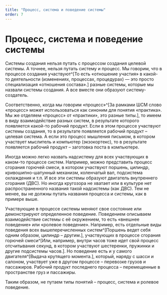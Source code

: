 ```yaml
---
title: "Процесс, система и поведение системы"
order: 7
---
```


# Процесс, система и поведение системы

Системы создания нельзя путать с процессом создания целевой системы. А точнее, нельзя путать систему и процесс. Мы говорим, что в процессе создания участвуют^[То есть «отношение участия» в какой-то деятельности (изменениях, процессах, процедурах) — это просто специализация «отношения состава».] разные системы, которые мы назвали системы создания. А все вместе они образуют систему-создатель.

Соответственно, когда мы говорим «процесс»^[За рамками ШСМ слово «процесс» может использоваться как синоним для понятия «практика». Мы же отделяем «процесс» от «практики», это разные типы.], то имеем в виду взаимодействие разных систем, в результате которого появляется какой-то рабочий продукт. Если в этом процессе участвуют системы создания, то в результате появляется рабочий продукт – целевая система. А если это процесс мышления письмом, в котором участвует мыслитель и компьютер (экзокортекс), то в результате появляется рабочий продукт – заготовка поста в компьютере.

Иногда можно легко назвать надсистему для всех участвующих в каком-то процессе систем. Например, можно представить процесс сгорания горючей смеси, в котором участвуют поршень, цилиндр, кривошипно-шатунный механизм, коленчатый вал, подсистема охлаждения и т.п. И все эти системы образуют двигатель внутреннего сгорания (ДВС). Но иногда кругозора не хватает или в культуре нет распространенного названия такой надсистемы (как ДВС). Тем не менее, вы не должны путать названия процесса и системы, как в примере выше.

Участвующие в процессе системы меняют свое состояние или демонстрируют определенное поведение. Поведением описываем взаимодействие системы с её окружением, то есть «внешнее поведение» или «ролевое поведение». Например, есть отдельные виды поведения всех вышеперечисленных систем^[Поршень ведет себя одним образом, цилиндр – другим.], участвующих в процессе сгорания горючей смеси^[Или, например, внутри часов тоже идет свой процесс отсчитывания секунд, в котором участвуют шестеренки, пружинки и другие подсистемы часов.]. Но поведение есть и у самого двигателя^[Выдача крутящего момента.], который, наряду с шасси и салоном, участвует уже в другом процессе – перевозке грузов и пассажиров. Рабочий продукт последнего процесса – перемещенные в пространстве груз и пассажиры.

Таким образом, не путаем типы понятий – процесс, система и ролевое поведение.